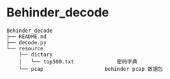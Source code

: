 # Behinder_decode
```
Behinder_decode
├── README.md
├── decode.py
└── resource
    ├── dictory
    │   └── top500.txt				密码字典
    └── pcap					behinder pcap 数据包
```
